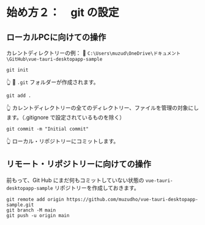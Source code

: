 # 始め方２：　git の設定

## ローカルPCに向けての操作

カレントディレクトリーの例： 📁 `C:\Users\muzud\OneDrive\ドキュメント\GitHub\vue-tauri-desktopapp-sample`  

```shell
git init
```

👆 📁 `.git` フォルダーが作成されます。  

```shell
git add .
```

👆 カレントディレクトリーの全てのディレクトリー、ファイルを管理の対象にします。（.gitignore で設定されているものを除く）  

```shell
git commit -m "Initial commit"
```

👆 ローカル・リポジトリーにコミットします。  

## リモート・リポジトリーに向けての操作

前もって、Git Hub にまだ何もコミットしていない状態の `vue-tauri-desktopapp-sample` リポジトリーを作成しておきます。  

```shell
git remote add origin https://github.com/muzudho/vue-tauri-desktopapp-sample.git
git branch -M main
git push -u origin main
```

